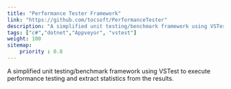 ```yaml
---
title: "Performance Tester Framework"
link: "https://github.com/tocsoft/PerformanceTester"
description: "A simplified unit testing/benchmark framework using VSTest to execute performance testings and extract statistics from the results."
tags: ["c#","dotnet","Appveyor", "vstest"]
weight: 100
sitemap: 
    priority : 0.8
---
```


A simplified unit testing/benchmark framework using VSTest to execute performance testing and extract statistics from the results.